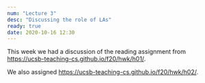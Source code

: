 ```yaml
---
num: "Lecture 3"
desc: "Discussing the role of LAs"
ready: true
date: 2020-10-16 12:30
---
```


This week we had a discussion of the reading assignment from
<https://ucsb-teaching-cs.github.io/f20/hwk/h01/>.

We also assigned <https://ucsb-teaching-cs.github.io/f20/hwk/h02/>.

